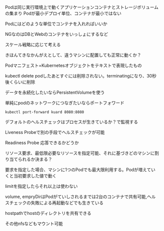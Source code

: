 Podは同じ実行環境上で動くアプリケーションコンテナとストレージボリュームの集まり
Podが最小デプロイ単位、コンテナが最小ではない

Podにはどのような単位でコンテナを入れればいいか

NGなのはDBとWebのコンテナをいっしょにするなど

スケール戦略に応じて考える

きほんてきなかんがえとして、違うマシンに配置しても正常に動くか？

Podマニフェスト=Kubernetesオブジェクトをテキストで表現したもの

kubectl delete podしたあとすぐには削除されない。terminatingになり、30秒後くらいに削除

データを永続化したいならPersistentVolumeを使う

単純にpodのネットワークにつなぎたいならポートフォワード

```
kubectl port-forward kuard 8080:8080
```

デフォルトのヘルスチェックはプロセスが生きているか？で監視する

Liveness Probeで別の手段でヘルスチェックが可能

Readiness Probe 応答できるかどうか

リソース要求、最低限必要なリソースを指定可能、それに基づきどのマシンに割り当てられるか決まる？

要求を指定した場合、マシンに1つのPodでも最大限利用する。Podが増えていくと当初要求した値で動く

limitを指定したらそれ以上は使わない

volume, empryDirはPodがていしされるまでは2台のコンテナで共有可能,ヘルスチェックの失敗による再起動などでも生きている

hostpathでhostのディレクトリを共有できる

その他nfsなどもマウント可能